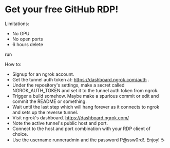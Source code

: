 # Get your free GitHub RDP!

Limitations:
- No GPU
- No open ports
- 6 hours delete

run 

How to:
- Signup for an ngrok account.
- Get the tunnel auth token at: https://dashboard.ngrok.com/auth .
- Under the repository's settings, make a secret called NGROK_AUTH_TOKEN and set it to the tunnel auth token from ngrok.
- Trigger a build somehow. Maybe make a spurious commit or edit and commit the README or something.
- Wait until the last step which will hang forever as it connects to ngrok and sets up the reverse tunnel.
- Visit ngrok's dashboard. https://dashboard.ngrok.com/
- Note the active tunnel's public host and port.
- Connect to the host and port combination with your RDP client of choice.
- Use the username runneradmin and the password P@ssw0rd!.
Enjoy! ☕
